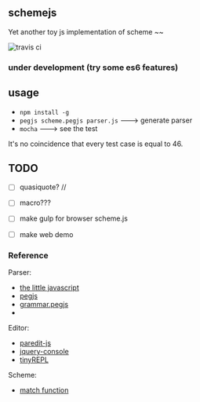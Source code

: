 ## schemejs

Yet another toy js implementation of scheme ~~ 

![travis ci](https://travis-ci.org/zhy0216/schemejs.svg?branch=master)

### under development (try some es6 features)

## usage
* `npm install -g`
* `pegjs scheme.pegjs parser.js`  ---> generate parser
* `mocha`  ---> see the test

It's no coincidence that every test case is equal to 46.

## TODO

- [ ] quasiquote?
// 
- [ ] macro???

- [ ] make gulp for browser scheme.js
- [ ] make web demo

### Reference

Parser:
* [the little javascript](http://www.crockford.com/javascript/little.html)
* [pegjs](https://github.com/pegjs/pegjs)
* [grammar.pegjs](https://github.com/squaremo/scheme-in-js/blob/master/grammar.pegjs)
* 

Editor:
* [paredit-js](http://robert.kra.hn/projects/paredit-js) 
* [jquery-console](https://github.com/chrisdone/jquery-console)
* [tinyREPL](https://github.com/ljwall/tinyREPL)

Scheme:
* [match function](http://blog.theincredibleholk.org/blog/2013/02/11/matching-patterns-with-scheme/)

